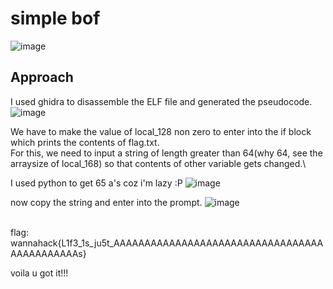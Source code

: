 # simple bof
![image](https://user-images.githubusercontent.com/34862954/164884104-fab84271-62e5-48da-8781-7ffa10a23e12.png)


## Approach
I used ghidra to disassemble the ELF file and generated the pseudocode.\
![image](https://user-images.githubusercontent.com/34862954/164882348-e1b614af-aa35-4f4e-addc-67f46ccc04ec.png)

We have to make the value of local_128 non zero to enter into the if block which prints the contents of flag.txt.\
For this, we need to input a string of length greater than 64(why 64, see the arraysize of local_168) so that contents of other variable gets changed.\

I used python to get 65 a's coz i'm lazy :P
![image](https://user-images.githubusercontent.com/34862954/164882647-57c64016-4924-45cd-ae51-117b16dcab2e.png)

now copy the string and enter into the prompt.
![image](https://user-images.githubusercontent.com/34862954/164883106-5a4ffb87-a73e-415f-acec-c7ad5fc41fc5.png)

<br>flag: wannahack{L1f3_1s_ju5t_AAAAAAAAAAAAAAAAAAAAAAAAAAAAAAAAAAAAAAAAAAAAAs}<br>

voila u got it!!!








